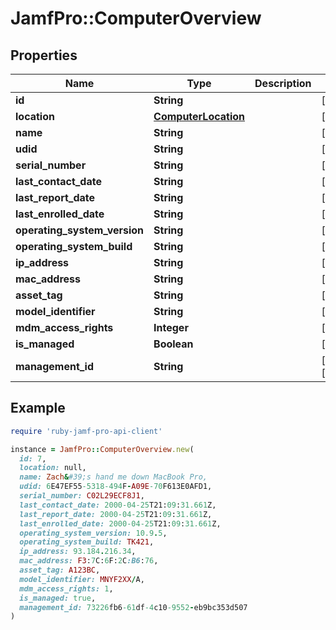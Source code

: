 # JamfPro::ComputerOverview

## Properties

| Name | Type | Description | Notes |
| ---- | ---- | ----------- | ----- |
| **id** | **String** |  | [optional] |
| **location** | [**ComputerLocation**](ComputerLocation.md) |  | [optional] |
| **name** | **String** |  | [optional] |
| **udid** | **String** |  | [optional] |
| **serial_number** | **String** |  | [optional] |
| **last_contact_date** | **String** |  | [optional] |
| **last_report_date** | **String** |  | [optional] |
| **last_enrolled_date** | **String** |  | [optional] |
| **operating_system_version** | **String** |  | [optional] |
| **operating_system_build** | **String** |  | [optional] |
| **ip_address** | **String** |  | [optional] |
| **mac_address** | **String** |  | [optional] |
| **asset_tag** | **String** |  | [optional] |
| **model_identifier** | **String** |  | [optional] |
| **mdm_access_rights** | **Integer** |  | [optional] |
| **is_managed** | **Boolean** |  | [optional] |
| **management_id** | **String** |  | [optional][readonly] |

## Example

```ruby
require 'ruby-jamf-pro-api-client'

instance = JamfPro::ComputerOverview.new(
  id: 7,
  location: null,
  name: Zach&#39;s hand me down MacBook Pro,
  udid: 6E47EF55-5318-494F-A09E-70F613E0AFD1,
  serial_number: C02L29ECF8J1,
  last_contact_date: 2000-04-25T21:09:31.661Z,
  last_report_date: 2000-04-25T21:09:31.661Z,
  last_enrolled_date: 2000-04-25T21:09:31.661Z,
  operating_system_version: 10.9.5,
  operating_system_build: TK421,
  ip_address: 93.184.216.34,
  mac_address: F3:7C:6F:2C:B6:76,
  asset_tag: A123BC,
  model_identifier: MNYF2XX/A,
  mdm_access_rights: 1,
  is_managed: true,
  management_id: 73226fb6-61df-4c10-9552-eb9bc353d507
)
```

